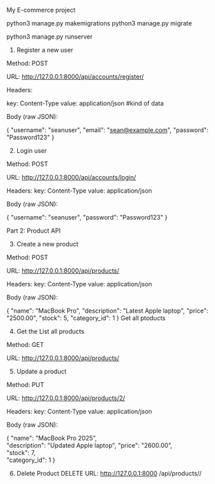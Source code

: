 My E-commerce project


 python3 manage.py makemigrations
python3 manage.py migrate

python3 manage.py runserver

1. Register a new user

Method: POST

URL: http://127.0.0.1:8000/api/accounts/register/

Headers:

key: Content-Type 
value: application/json   #kind of data

Body (raw JSON):

{
  "username": "seanuser",
  "email": "sean@example.com",
  "password": "Password123"
}



2. Login user

Method: POST

URL: http://127.0.0.1:8000/api/accounts/login/

Headers:
key: Content-Type 
value: application/json

Body (raw JSON):

{
  "username": "seanuser",
  "password": "Password123"
}

  
Part 2: Product API

3. Create a new product

Method: POST

URL: http://127.0.0.1:8000/api/products/

Headers:
key: Content-Type 
value: application/json

Body (raw JSON):

{
"name": "MacBook Pro",
  "description": "Latest Apple laptop",
  "price": "2500.00",
  "stock": 5,
  "category_id": 1
}
Get all ptoducts 

4. Get the List all products

Method: GET

URL: http://127.0.0.1:8000/api/products/



5. Update a product

Method: PUT

URL: http://127.0.0.1:8000/api/products/2/

Headers:
key: Content-Type 
value: application/json

Body (raw JSON):

 {
  "name": "MacBook Pro 2025”,       
  "description": "Updated Apple laptop",
  "price": "2600.00”,                           
  "stock": 7,                                     
  "category_id": 1
}


6. Delete Product
DELETE
URL: http://127.0.0.1:8000
/api/products/<id>/
